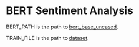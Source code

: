 # BERT Sentiment Analysis

BERT_PATH is the path to [bert_base_uncased](https://www.kaggle.com/abhishek/bert-base-uncased).

TRAIN_FILE is the path to [dataset](https://www.kaggle.com/lakshmi25npathi/imdb-dataset-of-50k-movie-reviews).

